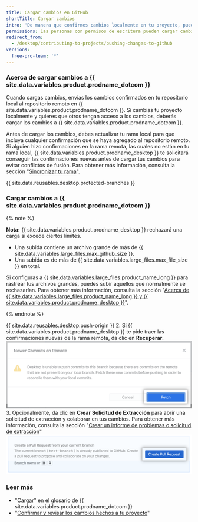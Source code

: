 ```yaml
---
title: Cargar cambios en GitHub
shortTitle: Cargar cambios
intro: 'De manera que confirmes cambios localmente en tu proyecto, puedes cargarlos a {{ site.data.variables.product.prodname_dotcom }} para que otros puedan acceder a ellos desde el repositorio remoto.'
permissions: Las personas con permisos de escritura pueden cargar cambios a un repositorio.
redirect_from:
  - /desktop/contributing-to-projects/pushing-changes-to-github
versions:
  free-pro-team: '*'
---
```


### Acerca de cargar cambios a {{ site.data.variables.product.prodname_dotcom }}

Cuando cargas cambios, envías los cambios confirmados en tu repositorio local al repositorio remoto en {{ site.data.variables.product.prodname_dotcom }}. Si cambias tu proyecto localmente y quieres que otros tengan acceso a los cambios, deberás cargar los cambios a {{ site.data.variables.product.prodname_dotcom }}.

Antes de cargar los cambios, debes actualizar tu rama local para que incluya cualquier confirmación que se haya agregado al repositorio remoto. Si alguien hizo confirmaciones en la rama remota, las cuales no están en tu rama local, {{ site.data.variables.product.prodname_desktop }} te solicitará conseguir las confirmaciones nuevas antes de cargar tus cambios para evitar conflictos de fusión. Para obtener más información, consulta la sección "[Sincronizar tu rama](/desktop/contributing-to-projects/syncing-your-branch)".

{{ site.data.reusables.desktop.protected-branches }}

### Cargar cambios a {{ site.data.variables.product.prodname_dotcom }}

{% note %}

**Nota:** {{ site.data.variables.product.prodname_desktop }} rechazará una carga si excede ciertos límites.

- Una subida contiene un archivo grande de más de {{ site.data.variables.large_files.max_github_size }}.
- Una subida es de más de {{ site.data.variables.large_files.max_file_size }} en total.

Si configuras a {{ site.data.variables.large_files.product_name_long }} para rastrear tus archivos grandes, puedes subir aquellos que normalmente se rechazarían. Para obtener más información, consulta la sección "[Acerca de {{ site.data.variables.large_files.product_name_long }} y {{ site.data.variables.product.prodname_desktop }}](/desktop/getting-started-with-github-desktop/about-git-large-file-storage-and-github-desktop)".

{% endnote %}

{{ site.data.reusables.desktop.push-origin }}
2. Si {{ site.data.variables.product.prodname_desktop }} te pide traer las confirmaciones nuevas de la rama remota, da clic en **Recuperar**. ![El botón de recuperar](/assets/images/help/desktop/fetch-newer-commits.png)
3. Opcionalmente, da clic en **Crear Solicitud de Extracción** para abrir una solicitud de extracción y colaborar en tus cambios. Para obtener más información, consulta la sección "[Crear un informe de problemas o solicitud de extracción](/desktop/contributing-to-projects/creating-an-issue-or-pull-request)" ![El botón de crear solicitud de extracción](/assets/images/help/desktop/create-pull-request.png)

### Leer más
- "[Cargar](/github/getting-started-with-github/github-glossary/#push)" en el glosario de {{ site.data.variables.product.prodname_dotcom }}
- "[Confirmar y revisar los cambios hechos a tu proyecto](/desktop/contributing-to-projects/committing-and-reviewing-changes-to-your-project)"

